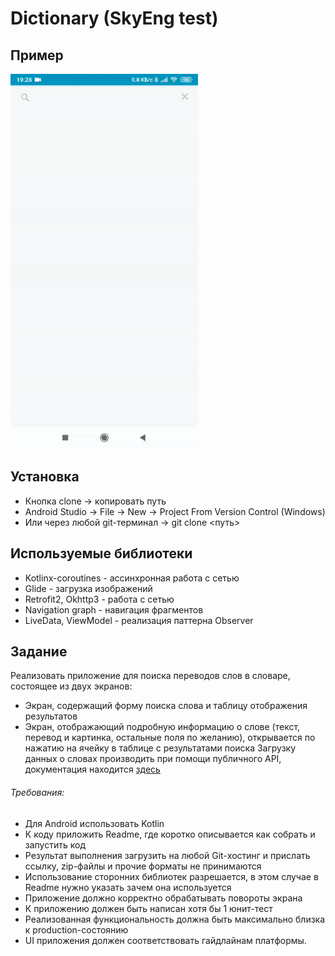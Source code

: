 # Dictionary (SkyEng test)
## Пример
[<img src="media/dictionary_sample.gif" width="300" />]()
## Установка
- Кнопка clone -> копировать путь
- Android Studio -> File -> New -> Project From Version Control (Windows)
- Или через любой git-терминал -> git clone <путь>
## Используемые библиотеки
- Kotlinx-coroutines - ассинхронная работа с сетью
- Glide - загрузка изображений
- Retrofit2, Okhttp3 - работа с сетью
- Navigation graph - навигация фрагментов
- LiveData, ViewModel - реализация паттерна Observer
## Задание
Реализовать приложение для поиска переводов слов в словаре, состоящее из двух экранов:
- Экран, содержащий форму поиска слова и таблицу отображения результатов
- Экран, отображающий подробную информацию о слове (текст, перевод и картинка, остальные поля по желанию), открывается по нажатию на ячейку в таблице с результатами поиска
Загрузку данных о словах производить при помощи публичного API, документация находится [здесь](https://dictionary.skyeng.ru/doc/api/external)
###### Требования:
- Для Android использовать Kotlin
- К коду приложить Readme, где коротко описывается как собрать и запустить код
- Результат выполнения загрузить на любой Git-хостинг и прислать ссылку, zip-файлы и прочие форматы не принимаются
- Использование сторонних библиотек разрешается, в этом случае в Readme нужно указать зачем она используется
- Приложение должно корректно обрабатывать повороты экрана
- К приложению должен быть написан хотя бы 1 юнит-тест
- Реализованная функциональность должна быть максимально близка к production-состоянию
- UI приложения должен соответствовать гайдлайнам платформы.
